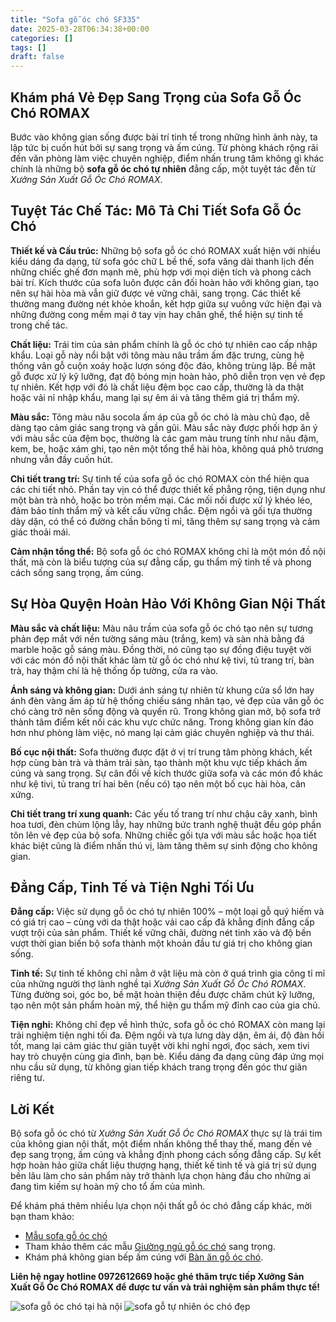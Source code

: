 ```yaml
---
title: "Sofa gỗ óc chó SF335"
date: 2025-03-28T06:34:38+00:00
categories: []
tags: []
draft: false
---
```

## Khám phá Vẻ Đẹp Sang Trọng của Sofa Gỗ Óc Chó ROMAX

Bước vào không gian sống được bài trí tinh tế trong những hình ảnh này, ta lập tức bị cuốn hút bởi sự sang trọng và ấm cúng. Từ phòng khách rộng rãi đến văn phòng làm việc chuyên nghiệp, điểm nhấn trung tâm không gì khác chính là những bộ **sofa gỗ óc chó tự nhiên** đẳng cấp, một tuyệt tác đến từ *Xưởng Sản Xuất Gỗ Óc Chó ROMAX*.

## Tuyệt Tác Chế Tác: Mô Tả Chi Tiết Sofa Gỗ Óc Chó

**Thiết kế và Cấu trúc:** Những bộ sofa gỗ óc chó ROMAX xuất hiện với nhiều kiểu dáng đa dạng, từ sofa góc chữ L bề thế, sofa văng dài thanh lịch đến những chiếc ghế đơn mạnh mẽ, phù hợp với mọi diện tích và phong cách bài trí. Kích thước của sofa luôn được cân đối hoàn hảo với không gian, tạo nên sự hài hòa mà vẫn giữ được vẻ vững chãi, sang trọng. Các thiết kế thường mang đường nét khỏe khoắn, kết hợp giữa sự vuông vức hiện đại và những đường cong mềm mại ở tay vịn hay chân ghế, thể hiện sự tinh tế trong chế tác.

**Chất liệu:** Trái tim của sản phẩm chính là gỗ óc chó tự nhiên cao cấp nhập khẩu. Loại gỗ này nổi bật với tông màu nâu trầm ấm đặc trưng, cùng hệ thống vân gỗ cuộn xoáy hoặc lượn sóng độc đáo, không trùng lặp. Bề mặt gỗ được xử lý kỹ lưỡng, đạt độ bóng mịn hoàn hảo, phô diễn trọn vẹn vẻ đẹp tự nhiên. Kết hợp với đó là chất liệu đệm bọc cao cấp, thường là da thật hoặc vải nỉ nhập khẩu, mang lại sự êm ái và tăng thêm giá trị thẩm mỹ.

**Màu sắc:** Tông màu nâu socola ấm áp của gỗ óc chó là màu chủ đạo, dễ dàng tạo cảm giác sang trọng và gần gũi. Màu sắc này được phối hợp ăn ý với màu sắc của đệm bọc, thường là các gam màu trung tính như nâu đậm, kem, be, hoặc xám ghi, tạo nên một tổng thể hài hòa, không quá phô trương nhưng vẫn đầy cuốn hút.

**Chi tiết trang trí:** Sự tinh tế của sofa gỗ óc chó ROMAX còn thể hiện qua các chi tiết nhỏ. Phần tay vịn có thể được thiết kế phẳng rộng, tiện dụng như một bàn trà nhỏ, hoặc bo tròn mềm mại. Các mối nối được xử lý khéo léo, đảm bảo tính thẩm mỹ và kết cấu vững chắc. Đệm ngồi và gối tựa thường dày dặn, có thể có đường chần bông tỉ mỉ, tăng thêm sự sang trọng và cảm giác thoải mái.

**Cảm nhận tổng thể:** Bộ sofa gỗ óc chó ROMAX không chỉ là một món đồ nội thất, mà còn là biểu tượng của sự đẳng cấp, gu thẩm mỹ tinh tế và phong cách sống sang trọng, ấm cúng.

## Sự Hòa Quyện Hoàn Hảo Với Không Gian Nội Thất

**Màu sắc và chất liệu:** Màu nâu trầm của sofa gỗ óc chó tạo nên sự tương phản đẹp mắt với nền tường sáng màu (trắng, kem) và sàn nhà bằng đá marble hoặc gỗ sáng màu. Đồng thời, nó cũng tạo sự đồng điệu tuyệt vời với các món đồ nội thất khác làm từ gỗ óc chó như kệ tivi, tủ trang trí, bàn trà, hay thậm chí là hệ thống ốp tường, cửa ra vào.

**Ánh sáng và không gian:** Dưới ánh sáng tự nhiên từ khung cửa sổ lớn hay ánh đèn vàng ấm áp từ hệ thống chiếu sáng nhân tạo, vẻ đẹp của vân gỗ óc chó càng trở nên sống động và quyến rũ. Trong không gian mở, bộ sofa trở thành tâm điểm kết nối các khu vực chức năng. Trong không gian kín đáo hơn như phòng làm việc, nó mang lại cảm giác chuyên nghiệp và thư thái.

**Bố cục nội thất:** Sofa thường được đặt ở vị trí trung tâm phòng khách, kết hợp cùng bàn trà và thảm trải sàn, tạo thành một khu vực tiếp khách ấm cúng và sang trọng. Sự cân đối về kích thước giữa sofa và các món đồ khác như kệ tivi, tủ trang trí hai bên (nếu có) tạo nên một bố cục hài hòa, cân xứng.

**Chi tiết trang trí xung quanh:** Các yếu tố trang trí như chậu cây xanh, bình hoa tươi, đèn chùm lộng lẫy, hay những bức tranh nghệ thuật đều góp phần tôn lên vẻ đẹp của bộ sofa. Những chiếc gối tựa với màu sắc hoặc họa tiết khác biệt cũng là điểm nhấn thú vị, làm tăng thêm sự sinh động cho không gian.

## Đẳng Cấp, Tinh Tế và Tiện Nghi Tối Ưu

**Đẳng cấp:** Việc sử dụng gỗ óc chó tự nhiên 100% – một loại gỗ quý hiếm và có giá trị cao – cùng với da thật hoặc vải cao cấp đã khẳng định đẳng cấp vượt trội của sản phẩm. Thiết kế vững chãi, đường nét tinh xảo và độ bền vượt thời gian biến bộ sofa thành một khoản đầu tư giá trị cho không gian sống.

**Tinh tế:** Sự tinh tế không chỉ nằm ở vật liệu mà còn ở quá trình gia công tỉ mỉ của những người thợ lành nghề tại *Xưởng Sản Xuất Gỗ Óc Chó ROMAX*. Từng đường soi, góc bo, bề mặt hoàn thiện đều được chăm chút kỹ lưỡng, tạo nên một sản phẩm hoàn mỹ, thể hiện gu thẩm mỹ đỉnh cao của gia chủ.

**Tiện nghi:** Không chỉ đẹp về hình thức, sofa gỗ óc chó ROMAX còn mang lại trải nghiệm tiện nghi tối đa. Đệm ngồi và tựa lưng dày dặn, êm ái, độ đàn hồi tốt, mang lại cảm giác thư giãn tuyệt vời khi nghỉ ngơi, đọc sách, xem tivi hay trò chuyện cùng gia đình, bạn bè. Kiểu dáng đa dạng cũng đáp ứng mọi nhu cầu sử dụng, từ không gian tiếp khách trang trọng đến góc thư giãn riêng tư.

## Lời Kết

Bộ sofa gỗ óc chó từ *Xưởng Sản Xuất Gỗ Óc Chó ROMAX* thực sự là trái tim của không gian nội thất, một điểm nhấn không thể thay thế, mang đến vẻ đẹp sang trọng, ấm cúng và khẳng định phong cách sống đẳng cấp. Sự kết hợp hoàn hảo giữa chất liệu thượng hạng, thiết kế tinh tế và giá trị sử dụng bền lâu làm cho sản phẩm này trở thành lựa chọn hàng đầu cho những ai đang tìm kiếm sự hoàn mỹ cho tổ ấm của mình.

Để khám phá thêm nhiều lựa chọn nội thất gỗ óc chó đẳng cấp khác, mời bạn tham khảo:

* [Mẫu sofa gỗ óc chó](https://romax.vn/danh-muc/phong-khach/sofa-go-oc-cho/)
* Tham khảo thêm các mẫu [Giường ngủ gỗ óc chó](https://romax.vn/danh-muc/phong-ngu/giuong-go-oc-cho/) sang trọng.
* Khám phá không gian bếp ấm cúng với [Bàn ăn gỗ óc chó](https://romax.vn/danh-muc/phong-bep/ban-an-go-oc-cho/).

**Liên hệ ngay hotline 0972612669 hoặc ghé thăm trực tiếp Xưởng Sản Xuất Gỗ Óc Chó ROMAX để được tư vấn và trải nghiệm sản phẩm thực tế!**

![sofa gỗ óc chó tại hà nội](/img/sofa/sf35/sofa-go-oc-cho-sf35-1.webp)
![sofa gỗ tự nhiên óc chó đẹp](/img/sofa/sf35/sofa-go-oc-cho-sf35-2.webp)